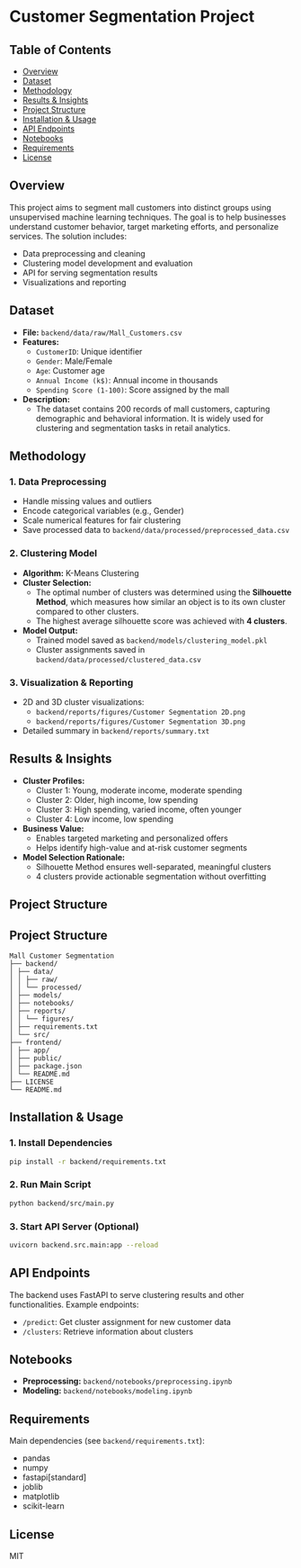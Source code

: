 # Customer Segmentation Project

## Table of Contents

- [Overview](#overview)
- [Dataset](#dataset)
- [Methodology](#methodology)
- [Results & Insights](#results--insights)
- [Project Structure](#project-structure)
- [Installation & Usage](#installation--usage)
- [API Endpoints](#api-endpoints)
- [Notebooks](#notebooks)
- [Requirements](#requirements)
- [License](#license)

## Overview

This project aims to segment mall customers into distinct groups using unsupervised machine learning techniques. The goal is to help businesses understand customer behavior, target marketing efforts, and personalize services. The solution includes:

- Data preprocessing and cleaning
- Clustering model development and evaluation
- API for serving segmentation results
- Visualizations and reporting

## Dataset

- **File:** `backend/data/raw/Mall_Customers.csv`
- **Features:**
  - `CustomerID`: Unique identifier
  - `Gender`: Male/Female
  - `Age`: Customer age
  - `Annual Income (k$)`: Annual income in thousands
  - `Spending Score (1-100)`: Score assigned by the mall
- **Description:**
  - The dataset contains 200 records of mall customers, capturing demographic and behavioral information. It is widely used for clustering and segmentation tasks in retail analytics.

## Methodology

### 1. Data Preprocessing

- Handle missing values and outliers
- Encode categorical variables (e.g., Gender)
- Scale numerical features for fair clustering
- Save processed data to `backend/data/processed/preprocessed_data.csv`

### 2. Clustering Model

- **Algorithm:** K-Means Clustering
- **Cluster Selection:**
  - The optimal number of clusters was determined using the **Silhouette Method**, which measures how similar an object is to its own cluster compared to other clusters.
  - The highest average silhouette score was achieved with **4 clusters**.
- **Model Output:**
  - Trained model saved as `backend/models/clustering_model.pkl`
  - Cluster assignments saved in `backend/data/processed/clustered_data.csv`

### 3. Visualization & Reporting

- 2D and 3D cluster visualizations:
  - `backend/reports/figures/Customer Segmentation 2D.png`
  - `backend/reports/figures/Customer Segmentation 3D.png`
- Detailed summary in `backend/reports/summary.txt`

## Results & Insights

- **Cluster Profiles:**
  - Cluster 1: Young, moderate income, moderate spending
  - Cluster 2: Older, high income, low spending
  - Cluster 3: High spending, varied income, often younger
  - Cluster 4: Low income, low spending
- **Business Value:**
  - Enables targeted marketing and personalized offers
  - Helps identify high-value and at-risk customer segments
- **Model Selection Rationale:**
  - Silhouette Method ensures well-separated, meaningful clusters
  - 4 clusters provide actionable segmentation without overfitting

## Project Structure

## Project Structure
```
Mall Customer Segmentation
├── backend/
│ ├── data/
│ │ ├── raw/
│ │ └── processed/
│ ├── models/
│ ├── notebooks/
│ ├── reports/
│ │ └── figures/
│ ├── requirements.txt
│ └── src/
├── frontend/
│ ├── app/
│ ├── public/
│ ├── package.json
│ └── README.md
├── LICENSE
└── README.md
```
## Installation & Usage

### 1. Install Dependencies

```bash
pip install -r backend/requirements.txt
```

### 2. Run Main Script

```bash
python backend/src/main.py
```

### 3. Start API Server (Optional)

```bash
uvicorn backend.src.main:app --reload
```

## API Endpoints

The backend uses FastAPI to serve clustering results and other functionalities. Example endpoints:

- `/predict`: Get cluster assignment for new customer data
- `/clusters`: Retrieve information about clusters

## Notebooks

- **Preprocessing:** `backend/notebooks/preprocessing.ipynb`
- **Modeling:** `backend/notebooks/modeling.ipynb`

## Requirements

Main dependencies (see `backend/requirements.txt`):

- pandas
- numpy
- fastapi[standard]
- joblib
- matplotlib
- scikit-learn

## License

MIT
